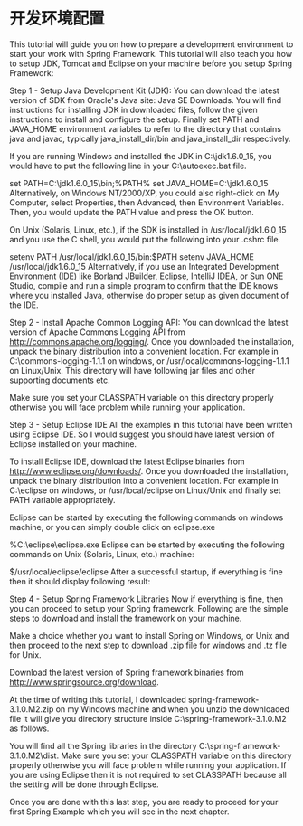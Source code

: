 # 开发环境配置

This tutorial will guide you on how to prepare a development environment to start your work with Spring Framework. This tutorial will also teach you how to setup JDK, Tomcat and Eclipse on your machine before you setup Spring Framework:

Step 1 - Setup Java Development Kit (JDK):
You can download the latest version of SDK from Oracle's Java site: Java SE Downloads. You will find instructions for installing JDK in downloaded files, follow the given instructions to install and configure the setup. Finally set PATH and JAVA_HOME environment variables to refer to the directory that contains java and javac, typically java_install_dir/bin and java_install_dir respectively.

If you are running Windows and installed the JDK in C:\jdk1.6.0_15, you would have to put the following line in your C:\autoexec.bat file.

set PATH=C:\jdk1.6.0_15\bin;%PATH%
set JAVA_HOME=C:\jdk1.6.0_15
Alternatively, on Windows NT/2000/XP, you could also right-click on My Computer, select Properties, then Advanced, then Environment Variables. Then, you would update the PATH value and press the OK button.

On Unix (Solaris, Linux, etc.), if the SDK is installed in /usr/local/jdk1.6.0_15 and you use the C shell, you would put the following into your .cshrc file.

setenv PATH /usr/local/jdk1.6.0_15/bin:$PATH
setenv JAVA_HOME /usr/local/jdk1.6.0_15
Alternatively, if you use an Integrated Development Environment (IDE) like Borland JBuilder, Eclipse, IntelliJ IDEA, or Sun ONE Studio, compile and run a simple program to confirm that the IDE knows where you installed Java, otherwise do proper setup as given document of the IDE.

Step 2 - Install Apache Common Logging API:
You can download the latest version of Apache Commons Logging API from http://commons.apache.org/logging/. Once you downloaded the installation, unpack the binary distribution into a convenient location. For example in C:\commons-logging-1.1.1 on windows, or /usr/local/commons-logging-1.1.1 on Linux/Unix. This directory will have following jar files and other supporting documents etc.


Make sure you set your CLASSPATH variable on this directory properly otherwise you will face problem while running your application.

Step 3 - Setup Eclipse IDE
All the examples in this tutorial have been written using Eclipse IDE. So I would suggest you should have latest version of Eclipse installed on your machine.

To install Eclipse IDE, download the latest Eclipse binaries from http://www.eclipse.org/downloads/. Once you downloaded the installation, unpack the binary distribution into a convenient location. For example in C:\eclipse on windows, or /usr/local/eclipse on Linux/Unix and finally set PATH variable appropriately.

Eclipse can be started by executing the following commands on windows machine, or you can simply double click on eclipse.exe

 %C:\eclipse\eclipse.exe
Eclipse can be started by executing the following commands on Unix (Solaris, Linux, etc.) machine:

$/usr/local/eclipse/eclipse
After a successful startup, if everything is fine then it should display following result:


Step 4 - Setup Spring Framework Libraries
Now if everything is fine, then you can proceed to setup your Spring framework. Following are the simple steps to download and install the framework on your machine.

Make a choice whether you want to install Spring on Windows, or Unix and then proceed to the next step to download .zip file for windows and .tz file for Unix.

Download the latest version of Spring framework binaries from http://www.springsource.org/download.

At the time of writing this tutorial, I downloaded spring-framework-3.1.0.M2.zip on my Windows machine and when you unzip the downloaded file it will give you directory structure inside C:\spring-framework-3.1.0.M2 as follows.


You will find all the Spring libraries in the directory C:\spring-framework-3.1.0.M2\dist. Make sure you set your CLASSPATH variable on this directory properly otherwise you will face problem while running your application. If you are using Eclipse then it is not required to set CLASSPATH because all the setting will be done through Eclipse.

Once you are done with this last step, you are ready to proceed for your first Spring Example which you will see in the next chapter.